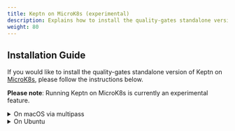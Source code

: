 ```yaml
---
title: Keptn on MicroK8s (experimental)
description: Explains how to install the quality-gates standalone version of Keptn on Microk8s. 
weight: 80
---
```


## Installation Guide

If you would like to install the quality-gates standalone version of Keptn on [MicroK8s](https://microk8s.io/), please follow the instructions below.

**Please note**: Running Keptn on MicroK8s is currently an experimental feature.

<details><summary>On macOS via multipass</summary>
<p>
If you are using macOS, you will need to run MicroK8s using [multipass](https://multipass.run/). You can install multipass using either the [multipass installer](https://github.com/canonical/multipass/releases/download/v1.0.0/multipass-1.0.0%2Bmac-Darwin.pkg), or by using brew:

  ```console
  brew cask install multipass
  ```

After you have installed multipass, you can install Keptn using the following commands:

  ```console
  multipass launch --name microk8s-vm --mem 8G --disk 40G --cpus 2
  multipass exec microk8s-vm -- sudo snap install microk8s --classic
  multipass exec microk8s-vm -- sudo iptables -P FORWARD ACCEPT
  multipass exec microk8s-vm -- sudo microk8s.enable dns
  multipass exec microk8s-vm -- sudo microk8s.enable dns ingress
  multipass exec microk8s-vm -- sudo microk8s.enable storage
  multipass exec microk8s-vm -- sudo /snap/bin/microk8s.config > kubeconfig

  export KUBECONFIG=./kubeconfig
  kubectl apply -f https://raw.githubusercontent.com/google/metallb/v0.8.3/manifests/metallb.yaml
  multipass exec microk8s-vm -- sudo ifconfig

  keptn install --platform=kubernetes --keptn-installer-image=keptn/installer:0.6.1 --use-case=quality-gates --gateway=NodePort
  ```

Afterwards, you are ready to use Keptn for the use case of [Keptn Quality Gates](../../usecases/quality-gates/).
</p>
</details>

<details><summary>On Ubuntu</summary>
<p>
If you are using Ubuntu, you can install Keptn using the following commands:

  ```console
  sudo snap install microk8s --classic
  sudo iptables -P FORWARD ACCEPT
  sudo microk8s.enable dns
  sudo microk8s.enable dns ingress
  sudo microk8s.enable storage
  sudo /snap/bin/microk8s.config > kubeconfig
  export KUBECONFIG=./kubeconfig
  kubectl apply -f https://raw.githubusercontent.com/google/metallb/v0.8.3/manifests/metallb.yaml

  keptn install --platform=kubernetes --use-case=quality-gates --gateway=NodePort
  ```

Afterwards, you are ready to use Keptn for the use case of [Keptn Quality Gates](../../usecases/quality-gates/).
</p>
</details>
